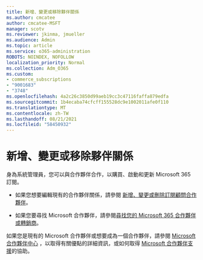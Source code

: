 ```yaml
---
title: 新增、變更或移除夥伴關係
ms.author: cmcatee
author: cmcatee-MSFT
manager: scotv
ms.reviewer: jkinma, jmueller
ms.audience: Admin
ms.topic: article
ms.service: o365-administration
ROBOTS: NOINDEX, NOFOLLOW
localization_priority: Normal
ms.collection: Adm_O365
ms.custom:
- commerce_subscriptions
- "9001683"
- "3748"
ms.openlocfilehash: 4a2c26c3850d99aeb19cc3c47116faffa879edfa
ms.sourcegitcommit: 1b4ecaba74cfcff155528dc9e1002011afe0f110
ms.translationtype: MT
ms.contentlocale: zh-TW
ms.lasthandoff: 08/21/2021
ms.locfileid: "58450932"
---
```

# <a name="add-change-or-remove-a-partner-relationship"></a>新增、變更或移除夥伴關係

身為系統管理員，您可以與合作夥伴合作，以購買、啟動和更新 Microsoft 365 訂閱。 

- 如果您想要編輯現有的合作夥伴關係，請參閱 [新增、變更或刪除訂閱顧問合作夥伴](https://docs.microsoft.com/microsoft-365/admin/misc/add-partner)。

- 如果您要尋找 Microsoft 合作夥伴，請參閱[尋找您的 Microsoft 365 合作夥伴或轉銷商](https://docs.microsoft.com/microsoft-365/admin/manage/find-your-partner-or-reseller)。

如果您是現有的 Microsoft 合作夥伴或想要成為一個合作夥伴，請參閱 [Microsoft 合作夥伴中心](https://support.microsoft.com/help/4499930/partner-center-overview) ，以取得有關優點的詳細資訊，或如何取得 [Microsoft 合作夥伴支援](https://aka.ms/partnersupport)的協助。
